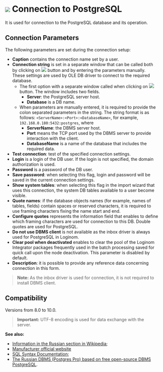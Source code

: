 # ![ ](../../../images/icons/data-sources/db-postgres_default.svg) Connection to PostgreSQL

It is used for connection to the PostgreSQL database and its operation.

## Connection Parameters

The following parameters are set during the connection setup:

* **Caption** contains the connection name set by a user.
* **Connection string** is set in a separate window that can be called both by clicking on ![ ](../../../images/extjs-theme/form/open-trigger/open-trigger_default.svg) button and by entering the parameters manually. These settings are used by OLE DB driver to connect to the required database.
   * The first option with a separate window called when clicking on ![ ](../../../images/extjs-theme/form/open-trigger/open-trigger_default.svg) button. The window includes two fields.
      * **Server**: the PostgreSQL server host.
      * **Database** is a DB name.
   * When parameters are manually entered, it is required to provide the colon separated parameters in the string. The string format is as follows: `<ServerName>:<Port>:<DatabaseName>`, for example, `192.168.0.180:5432:postgres`, where
      * **ServerName**: the DBMS server host.
      * **Port** means the TCP port used by the DBMS server to provide interaction with the client.
      * **DatabaseName** is a name of the database that includes the required data.
* **Test connection**: test of the specified connection settings.
* **Login** is a login of the DB user. If the login is not specified, the domain authorization is used.
* **Password** is a password of the DB user.
* **Save password**: when selecting this flag, login and password will be saved in the current connection settings.
* **Show system tables**: when selecting this flag in the import wizard that uses this connection, the system DB tables available to a user become visible.
* **Quote names**: if the database objects names (for example, names of tables, fields) contain spaces or reserved characters, it is required to use framing characters fixing the name start and end.
* **Configure quotes** represents the information field that enables to define which framing characters are used for connection to this DB. Double quotes are used for PostgreSQL.
* **Do not use DBMS client** is not available as the inbox driver is always used for PostgreSQL in Loginom.
* **Clear pool when deactivated** enables to clear the pool of the Loginom Integrator packages frequently used in the batch processing saved for quick call upon the node deactivation. This parameter is disabled by default.
* **Description**: it is possible to provide any reference data concerning connection in this form.

> **Note:** As the inbox driver is used for connection, it is not required to install DBMS client.

## Compatibility

Versions from 8.0 to 10.0.

> **Important:** UTF-8 encoding is used for data exchange with the server.

**See also:**

* [Information in the Russian section in Wikipedia](https://ru.wikipedia.org/wiki/PostgreSQL);
* [Manufacturer official website](https://www.postgresql.org/)
* [SQL Syntax Documentation](https://postgrespro.ru/docs/postgresql);
* [The Russian DBMS (Postgres Pro) based on free open-source DBMS PostgreSQL](https://postgrespro.ru/).
